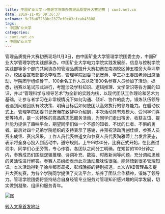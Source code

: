 ```yaml
---
title: 中国矿业大学->管理学院举办管理品质提升大赛初赛 | cumt.net.cn
date: 2019-11-05 09:36:37
urlname: 9c76a67233bc2377ef0c03cfcab43808
tags: 
- 中国矿业大学
categories:
- cumt.net.cn
- 中国矿业大学
---
```

管理品质提升大赛初赛现场11月3日，由中国矿业大学管理学院团委主办，中国矿业大学管理学院实践部承办，中国矿业大学电力学院实践发展部、信息与控制学院实践部等多个部门共同协办的管理品质提升大赛初赛在南湖校区博五楼旁大草坪举办，校团委宣教部部长李晗杰，管理学院团委书记贺瀚、学工办王春国老师出席活动，学院团学组织骨干、100余名工作人员以及1800名参赛人员参加了活动。据悉，初赛以笔试形式进行，考题涉及学科知识、逻辑推理、文学常识等各方面的知识，并以“管理科学与领导艺术”为全新的实践内核，以现代团队工作理论和艺术为基础，让参与者学习在非常规情况下如何沟通、倾听、协作的能力。锻炼队伍领导者遇到问题团队有效决策、明确目标后如何使团队高效执行的领导能力。在启动仪式上，管理学院团委书记贺瀚在致辞中介绍到，本次活动具有规模大、受同学们喜爱等特点，是一次特殊的高品质志愿服务活动，为同学们走出宿舍、收获友谊、提升能力提供了趣味平台，期望同学们做一个不惑的知者、不忧的仁者、不惧的勇者。最后对四个兄弟学院组织的支持表示了感谢，并预祝活动再创佳绩，参赛人员赛出成绩、赛出风采。工作人员代表林道文和参赛人员代表陶雅萍上台发言表态，表示将全身心投入到活动中，遵守规则。上午9时30分，比赛正式开始，在比赛过程中，同学们心无旁骛，专心作答，各团队之间分工明确。在短暂的100分钟之内，参赛成员们围绕逻辑推理、诗词补充、数独、时政新闻等问题，充分调动思维的灵活性进行解答。参赛人员纷纷表示此次活动趣味性很强，能体悟到很多管理知识。本次活动得到了徐州都市晨报、彭城晚报的特别报道。本次WKB管理品质提升大赛初赛，为各个学院同学提供了交流平台，培养了团队合作精神，锻炼了领导力。管理学院团委将坚持结合自身经管专业服务对管理知识感兴趣的同学发展，切实做到凝聚、组织和服务青年。

![图](http://xwzx.cumt.edu.cn/_upload/article/images/fc/2e/67ef6079429387e4f2bcd3c9575e/cd8781e4-22a0-40d1-8700-f3c0b460c225.jpg)

[转入文章首发地址](http://xwzx.cumt.edu.cn/5d/2a/c523a548138/page.htm)